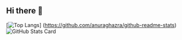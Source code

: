 ## Hi there 👋

[![Top Langs](https://github-readme-stats.vercel.app/api/top-langs/?username={UTakuto}&layout=compact)]
(https://github.com/anuraghazra/github-readme-stats)
![GitHub Stats Card](https://github-readme-stats.vercel.app/api?username=zizi4n5)


<!--
**UTakuto/UTakuto** is a ✨ _special_ ✨ repository because its `README.md` (this file) appears on your GitHub profile.

Here are some ideas to get you started:

- 🔭 I’m currently working on ...
- 🌱 I’m currently learning ...
- 👯 I’m looking to collaborate on ...
- 🤔 I’m looking for help with ...
- 💬 Ask me about ...
- 📫 How to reach me: ...
- 😄 Pronouns: ...
- ⚡ Fun fact: ...
-->
